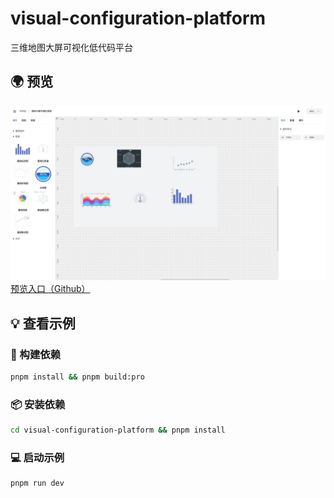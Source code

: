 # visual-configuration-platform
 三维地图大屏可视化低代码平台

 ## 🌍 预览

![design-banner](https://raw.githubusercontent.com/LiamWu50/visual-configuration-platform/main/public/design-banner.png)
[预览入口（Github）](https://liamwu50.github.io/visual-configuration-platform/#/)

## 💡 查看示例

### 🔨 构建依赖

```bash
pnpm install && pnpm build:pro
```

### 📦 安装依赖

```bash
cd visual-configuration-platform && pnpm install
```

### 💻 启动示例

```bash
pnpm run dev
```
